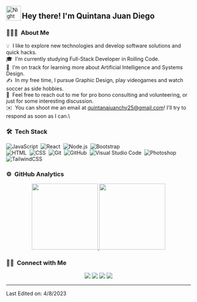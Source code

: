 <!-- ![Aditya Vikram Singh Banner](https://raw.githubusercontent.com/AVS1508/AVS1508/master/assets/Aditya%20Vikram%20Singh%20Banner.jpg) -->

<img alt="Night Coding" src="./assets/Hand%20Wave.gif" width='40' align="left"/><h2>Hey there! I'm Quintana Juan Diego</h2>

<!-- ## 👋 &nbsp;Hey there! I'm Aditya -->

### 👨🏻‍💻 &nbsp;About Me

💡 &nbsp;I like to explore new technologies and develop software solutions and quick hacks.\
🎓 &nbsp;I'm currently studying Full-Stack Developer in Rolling Code.\
🌱 &nbsp;I'm on track for learning more about Artificial Intelligence and Systems Design.\
✍️ &nbsp;In my free time, I pursue Graphic Design, play videogames and watch soccer as side hobbies.\
💬 &nbsp;Feel free to reach out to me for pro bono consulting and volunteering, or just for some interesting discussion.\
✉️ &nbsp;You can shoot me an email at quintanajuanchy25@gmail.com! I'll try to respond as soon as I can.\
<!-- 📄 &nbsp;Please have a look at my [Résumé](https://www.adityavsingh.com/resume.html) for more details about me. I'm open to feedback and suggestions! -->

### 🛠 &nbsp;Tech Stack

![JavaScript](https://img.shields.io/badge/-JavaScript-05122A?style=flat&logo=javascript)&nbsp;
![React](https://img.shields.io/badge/-React-05122A?style=flat&logo=react)&nbsp;
![Node.js](https://img.shields.io/badge/-Node.js-05122A?style=flat&logo=node.js)&nbsp;
![Bootstrap](https://img.shields.io/badge/-Bootstrap-05122A?style=flat&logo=bootstrap&logoColor=563D7C)\
![HTML](https://img.shields.io/badge/-HTML-05122A?style=flat&logo=HTML5)&nbsp;
![CSS](https://img.shields.io/badge/-CSS-05122A?style=flat&logo=CSS3&logoColor=1572B6)&nbsp;
![Git](https://img.shields.io/badge/-Git-05122A?style=flat&logo=git)&nbsp;
![GitHub](https://img.shields.io/badge/-GitHub-05122A?style=flat&logo=github)&nbsp;
![Visual Studio Code](https://img.shields.io/badge/-Visual%20Studio%20Code-05122A?style=flat&logo=visual-studio-code&logoColor=007ACC)&nbsp;
![Photoshop](https://img.shields.io/badge/-Photoshop-05122A?style=flat&logo=adobe-photoshop)&nbsp;
![TailwindCSS](https://img.shields.io/badge/-Tailwindcss-05122A?style=flat&logo=tailwindcss)&nbsp;

### ⚙️ &nbsp;GitHub Analytics

<p align="center">
<a href="https://github.com/juanchyquintana">
  <img height="180em" src="https://github-readme-stats-eight-theta.vercel.app/api?username=juanchyquintana&show_icons=true&theme=algolia&include_all_commits=true&count_private=true"/>
  <img height="180em" src="https://github-readme-stats-eight-theta.vercel.app/api/top-langs/?username=juanchyquintana&layout=compact&langs_count=8&theme=algolia"/>
</a>
</p>

### 🤝🏻 &nbsp;Connect with Me

<p align="center">
<a href="https://linkedin.com/in/AVS1508"><img src="https://img.shields.io/badge/-Juan%20Diego%20Quintana-0077B5?style=flat&logo=Linkedin&logoColor=white"/></a>
<a href="mailto:quintanajuanchy25@gmail.com"><img src="https://img.shields.io/badge/-quintanajuanchy25@gmail.com-D14836?style=flat&logo=Gmail&logoColor=white"/></a>
<a href="https://instagram.com/juanchyquintana"><img src="https://img.shields.io/badge/-@juanchyquintana-E4405F?style=flat&logo=Instagram&logoColor=white"/></a>
<a href="https://facebook.com/juandiego.quintana.37"><img src="https://img.shields.io/badge/-@juandiego.quintana.37-1877F2?style=flat&logo=Facebook&logoColor=white"/></a>
</p>

-----
Last Edited on: 4/8/2023
